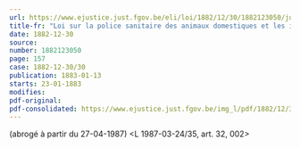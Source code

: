 ```yaml
---
url: https://www.ejustice.just.fgov.be/eli/loi/1882/12/30/1882123050/justel
title-fr: "Loi sur la police sanitaire des animaux domestiques et les insectes nuisibles. Voir modification(s)"
date: 1882-12-30
source:
number: 1882123050
page: 157
case: 1882-12-30/30
publication: 1883-01-13
starts: 23-01-1883
modifies:
pdf-original:
pdf-consolidated: https://www.ejustice.just.fgov.be/img_l/pdf/1882/12/30/1882123050_F.pdf
---
```


(abrogé à partir du 27-04-1987) <L 1987-03-24/35, art. 32, 002>
